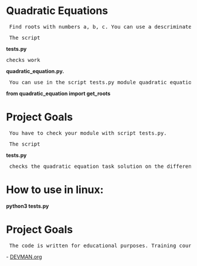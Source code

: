 <h1> Quadratic Equations  </h1>

<pre> Find roots with numbers a, b, c. You can use a descriminate. </pre> 
<pre> The script</pre> <strong>tests.py </strong>  <pre>checks work </pre>  <strong> quadratic_equation.py.</strong>
<pre> You can use in the script tests.py module quadratic_equation.py like this: </pre>

<strong>from quadratic_equation import get_roots </strong>   

<h1> Project Goals </h1>

<pre> You have to check your module with script tests.py.</pre>
<pre> The script</pre> <strong>tests.py</strong> <pre> checks the quadratic equation task solution on the different conditions.</pre>

 <h1> How to use in linux:</h1>

<strong> python3 tests.py </strong> 

<h1> Project Goals</h1>

<pre> The code is written for educational purposes. Training course for web-developers </pre>- <a href='#'> DEVMAN.org </a>
 
